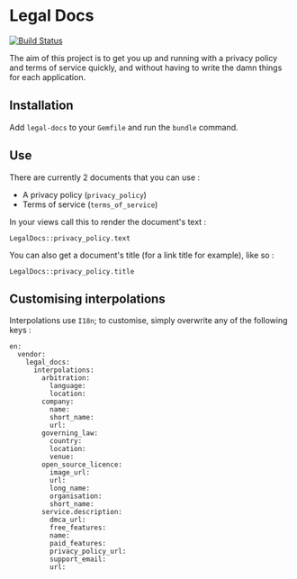 # Legal Docs

[![Build Status](https://secure.travis-ci.org/tigrish/legal-docs.png?branch=master)](http://travis-ci.org/tigrish/legal-docs)

The aim of this project is to get you up and running with a privacy policy and terms of service quickly, and without having to write the damn things for each application.

## Installation

Add `legal-docs` to your `Gemfile` and run the `bundle` command.

## Use

There are currently 2 documents that you can use :

- A privacy policy (`privacy_policy`)
- Terms of service (`terms_of_service`)

In your views call this to render the document's text :

    LegalDocs::privacy_policy.text
    
You can also get a document's title (for a link title for example), like so :

    LegalDocs::privacy_policy.title


## Customising interpolations

Interpolations use `I18n`; to customise, simply overwrite any of the following keys :

```
en:
  vendor:
    legal_docs:
      interpolations:
        arbitration:
          language:
          location:
        company:
          name:
          short_name:
          url:
        governing_law:
          country:
          location:
          venue:
        open_source_licence:
          image_url:
          url:
          long_name:
          organisation:
          short_name:
        service.description:
          dmca_url:
          free_features:
          name:
          paid_features:
          privacy_policy_url:
          support_email:
          url:
```